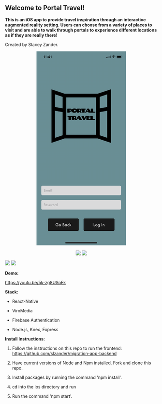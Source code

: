## Welcome to Portal Travel!
**This is an iOS app to provide travel inspiration through an interactive augmented reality setting. 
Users can choose from a variety of places to visit and are able to walk through portals to experience different locations as if they are really there!**

Created by Stacey Zander.
  

<p align="center">
  <img src="/js/images/mainScreen1.png" />
</p>

<p align="center">
  <img src="/js/images/portalGIF.gif" />
  <img src="/js/images/chooseImageGIF.gif" />
</p>
  
![](/js/images/portalGIF.gif) ![](/js/images/chooseImageGIF.gif)


**Demo:**

https://youtu.be/5k-zg8USoEk

**Stack:**

  * React-Native

  * ViroMedia
  
  * Firebase Authentication
    
  * Node.js, Knex, Express

**Install Instructions:**

1. Follow the instructions on this repo to run the frontend: https://github.com/slzander/migration-app-backend 

1. Have current versions of Node and Npm installed. Fork and clone this repo.

2. Install packages by running the command 'npm install'.

3. cd into the ios directory and run 

4. Run the command 'npm start'.
